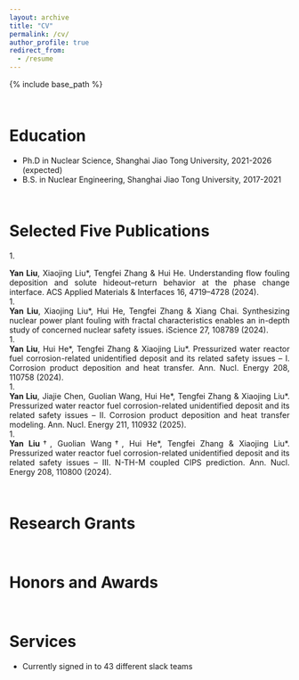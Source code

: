 ```yaml
---
layout: archive
title: "CV"
permalink: /cv/
author_profile: true
redirect_from:
  - /resume
---
```


{% include base_path %}

<div style="height: 1.0em;"></div>

Education
======
* Ph.D in Nuclear Science, Shanghai Jiao Tong University, 2021-2026 (expected)
* B.S. in Nuclear Engineering, Shanghai Jiao Tong University, 2017-2021

<div style="height: 1.0em;"></div>

Selected Five Publications
======
1.<div style="text-align: justify"> **Yan Liu**, Xiaojing Liu\*, Tengfei Zhang & Hui He. Understanding flow fouling deposition and solute hideout–return behavior at the phase change interface. ACS Applied Materials & Interfaces 16, 4719–4728 (2024).</div>
1.<div style="text-align: justify"> **Yan Liu**, Xiaojing Liu\*, Hui He, Tengfei Zhang & Xiang Chai. Synthesizing nuclear power plant fouling with fractal characteristics enables an in-depth study of concerned nuclear safety issues. iScience 27, 108789 (2024).</div>
1.<div style="text-align: justify"> **Yan Liu**, Hui He\*, Tengfei Zhang & Xiaojing Liu\*. Pressurized water reactor fuel corrosion-related unidentified deposit and its related safety issues – I. Corrosion product deposition and heat transfer. Ann. Nucl. Energy 208, 110758 (2024).</div>
1.<div style="text-align: justify"> **Yan Liu**, Jiajie Chen, Guolian Wang, Hui He\*, Tengfei Zhang & Xiaojing Liu\*. Pressurized water reactor fuel corrosion-related unidentified deposit and its related safety issues – II. Corrosion product deposition and heat transfer modeling. Ann. Nucl. Energy 211, 110932 (2025).</div>
1.<div style="text-align: justify"> **Yan Liu**†, Guolian Wang†, Hui He\*, Tengfei Zhang & Xiaojing Liu\*. Pressurized water reactor fuel corrosion-related unidentified deposit and its related safety issues – III. N-TH-M coupled CIPS prediction. Ann. Nucl. Energy 208, 110800 (2024).</div>

<div style="height: 1.0em;"></div>
  
Research Grants
======

<div style="height: 1.0em;"></div>
  
Honors and Awards
======

<div style="height: 1.0em;"></div>
  
Services
======
* Currently signed in to 43 different slack teams

